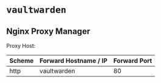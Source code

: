 # `vaultwarden`

## Nginx Proxy Manager

Proxy Host:

| Scheme | Forward Hostname / IP | Forward Port |
|--------|-----------------------|--------------|
| http   | vaultwarden           | 80           |
